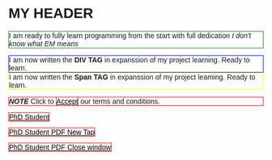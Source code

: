 <html>
<head>
<style>
body{
font-family: arial, sans-serif;
font-size: 100&;
}

a {
border: 1px solid red;
}
a:link {
 color: black;
 border: 1px solid red;
}
a:visited { 
color: grey;
}
a:hover {
text-decoration: none;
color: white;
border: 1px solid red;
background-color: navy;
}
a:active {
color: aqua;
background-color: navy;
}
</style>
</head>

<body>
<h1> MY HEADER </h1>
<p style="border: 1px green solid;"> 
I am ready to fully learn programming from the start with full dedication
<em> I don't know what EM means </em>
 </p>
 
<div style="border: 1px blue solid;">
 I am now written the <b>DIV TAG</b> in expanssion of my project learning. Ready to learn.
 </div>

<div style="border: 1px yellow solid;">
 I am now written the <b>Span TAG</b> in expanssion of my project learning. Ready to learn.
 </div> 
 
<p style="border: 1px red solid;"> 
<em><b>NOTE </b></em> Click to <a href="Class2.html">Accept</a> our terms and conditions.
</p>

<a href="https://user-images.githubusercontent.com/98084380/150469358-4742b0c6-6c21-45f1-8bd4-6e09a4e6779b.jpg" target="_blank">PhD Student</a>
<br>

<a href="NvidagrantCV.pdf" target="_blank" rel="noopener noreferrer">PhD Student PDF New Tap</a><br>

<a href="https://github.com/Ajayi-Ebe/cv/raw/main/NvidagrantCV.pdf" target="_blank">PhD Student PDF Close window</a>

</body>
</html>
